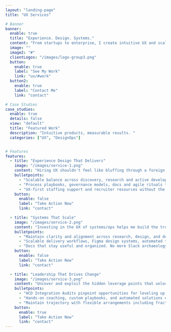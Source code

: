 ```yaml
---
layout: "landing-page"
title: "UX Services"

# Banner
banner:
  enable: true
  title: "Experience. Design. Systems."
  content: "From startups to enterprise, I create intuitive UX and scalable systems to eliminate friction between product and engineering. I'll lead, fill gaps, or audit and coach you to the next level."
  image: ""
  image2: "#"
  clientLogos: "/images/logo-group3.png"
  button:
    enable: true
    label: "See My Work"
    link: "ux/#work"
  button2:
    enable: true
    label: "Contact Me"
    link: "contact"

# Case Studies
case_studies:
  enable: true
  details: false
  view: "default"
  title: "Featured Work"
  description: "Intuitive products, measurable results. "
  categories: ["UX", "DesignOps"]


# Features
features:
  - title: "Experience Design That Delivers"
    image: "/images/service-1.png"
    content: "Hiring UX shouldn't feel like bluffing through a foreign language. Hit the ground running with a purpose-built experience design practice with a service mindset and actionable feedback loops."
    bulletpoints:
      - "Scalable balance across discovery, research and active development."
      - "Process playbooks, governance models, docs and agile rituals to shape team culture from day one."
      - "UX-first staffing support and recruiter resources without the jargon and buzzwords."
    button:
      enable: false
      label: "Take Action Now"
      link: "contact"

  - title: "Systems That Scale"
    image: "/images/service-2.png"
    content: "Investing in the UX of systems/ops helps me build the trust and tooling to turn a source of friction into your team's secret weapon."
    bulletpoints:
      - "Maintain clarity and alignment across research, design, and dev."
      - "Scalable delivery workflows, Figma design systems, automated tooling and AI-enhancement."
      - "Docs that stay useful and organized. No more Slack archaeology."
    button:
      enable: false
      label: "Take Action Now"
      link: "contact"

  - title: "Leadership That Drives Change"
    image: "/images/service-3.png"
    content: "Uncover and exploit the hidden leverage points that unlock a more resilient and collaborative human-centered culture."
    bulletpoints:
      - "HCD Integration Audits pinpoint opportunities for leveling up your orginization's user-centered culture."
      - "Hands-on coaching, custom playbooks, and automated solutions ensure to achieve that potential."
      - "Maintain trajectory with flexible arrangements including fractional consulting, advisory retainers, and embedded SMB support."
    button:
      enable: true
      label: "Take Action Now"
      link: "contact"
---
```

